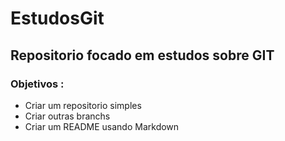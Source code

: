 # EstudosGit

## Repositorio focado em estudos sobre GIT

### Objetivos :
- Criar um repositorio simples
- Criar outras branchs 
- Criar um README usando Markdown